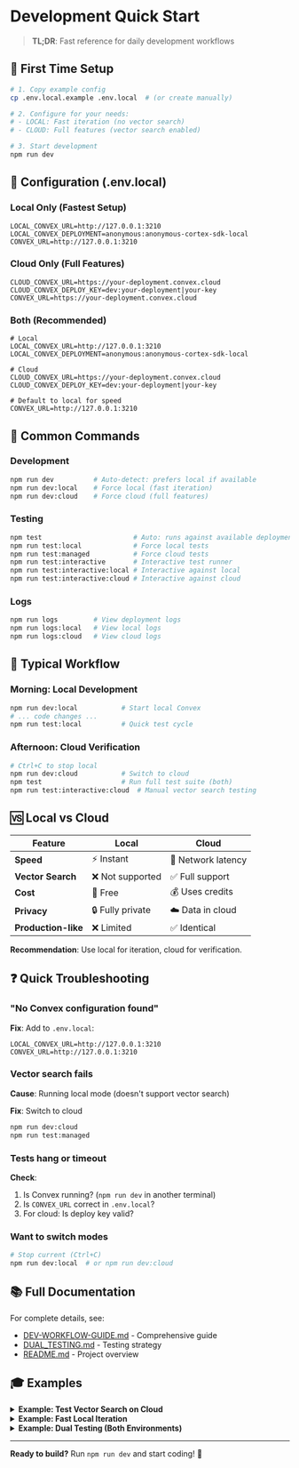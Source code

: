 # Development Quick Start

> **TL;DR**: Fast reference for daily development workflows

## 🚀 First Time Setup

```bash
# 1. Copy example config
cp .env.local.example .env.local  # (or create manually)

# 2. Configure for your needs:
# - LOCAL: Fast iteration (no vector search)
# - CLOUD: Full features (vector search enabled)

# 3. Start development
npm run dev
```

## 📝 Configuration (.env.local)

### Local Only (Fastest Setup)

```env
LOCAL_CONVEX_URL=http://127.0.0.1:3210
LOCAL_CONVEX_DEPLOYMENT=anonymous:anonymous-cortex-sdk-local
CONVEX_URL=http://127.0.0.1:3210
```

### Cloud Only (Full Features)

```env
CLOUD_CONVEX_URL=https://your-deployment.convex.cloud
CLOUD_CONVEX_DEPLOY_KEY=dev:your-deployment|your-key
CONVEX_URL=https://your-deployment.convex.cloud
```

### Both (Recommended)

```env
# Local
LOCAL_CONVEX_URL=http://127.0.0.1:3210
LOCAL_CONVEX_DEPLOYMENT=anonymous:anonymous-cortex-sdk-local

# Cloud
CLOUD_CONVEX_URL=https://your-deployment.convex.cloud
CLOUD_CONVEX_DEPLOY_KEY=dev:your-deployment|your-key

# Default to local for speed
CONVEX_URL=http://127.0.0.1:3210
```

## 🎯 Common Commands

### Development

```bash
npm run dev          # Auto-detect: prefers local if available
npm run dev:local    # Force local (fast iteration)
npm run dev:cloud    # Force cloud (full features)
```

### Testing

```bash
npm test                       # Auto: runs against available deployment(s)
npm run test:local             # Force local tests
npm run test:managed           # Force cloud tests
npm run test:interactive       # Interactive test runner
npm run test:interactive:local # Interactive against local
npm run test:interactive:cloud # Interactive against cloud
```

### Logs

```bash
npm run logs         # View deployment logs
npm run logs:local   # View local logs
npm run logs:cloud   # View cloud logs
```

## 🔄 Typical Workflow

### Morning: Local Development

```bash
npm run dev:local           # Start local Convex
# ... code changes ...
npm run test:local          # Quick test cycle
```

### Afternoon: Cloud Verification

```bash
# Ctrl+C to stop local
npm run dev:cloud           # Switch to cloud
npm test                    # Run full test suite (both)
npm run test:interactive:cloud  # Manual vector search testing
```

## 🆚 Local vs Cloud

| Feature             | Local            | Cloud              |
| ------------------- | ---------------- | ------------------ |
| **Speed**           | ⚡ Instant       | 🐌 Network latency |
| **Vector Search**   | ❌ Not supported | ✅ Full support    |
| **Cost**            | 💚 Free          | 💰 Uses credits    |
| **Privacy**         | 🔒 Fully private | ☁️ Data in cloud   |
| **Production-like** | ❌ Limited       | ✅ Identical       |

**Recommendation**: Use local for iteration, cloud for verification.

## ❓ Quick Troubleshooting

### "No Convex configuration found"

**Fix**: Add to `.env.local`:

```env
LOCAL_CONVEX_URL=http://127.0.0.1:3210
CONVEX_URL=http://127.0.0.1:3210
```

### Vector search fails

**Cause**: Running local mode (doesn't support vector search)

**Fix**: Switch to cloud

```bash
npm run dev:cloud
npm run test:managed
```

### Tests hang or timeout

**Check**:

1. Is Convex running? (`npm run dev` in another terminal)
2. Is `CONVEX_URL` correct in `.env.local`?
3. For cloud: Is deploy key valid?

### Want to switch modes

```bash
# Stop current (Ctrl+C)
npm run dev:local  # or npm run dev:cloud
```

## 📚 Full Documentation

For complete details, see:

- [DEV-WORKFLOW-GUIDE.md](./DEV-WORKFLOW-GUIDE.md) - Comprehensive guide
- [DUAL_TESTING.md](../scripts/DUAL_TESTING.md) - Testing strategy
- [README.md](../README.md) - Project overview

## 🎓 Examples

<details>
<summary><b>Example: Test Vector Search on Cloud</b></summary>

```bash
# 1. Configure cloud in .env.local
CLOUD_CONVEX_URL=https://your-deployment.convex.cloud
CLOUD_CONVEX_DEPLOY_KEY=dev:your-deployment|key
OPENAI_API_KEY=sk-your-openai-key

# 2. Start cloud development
npm run dev:cloud

# 3. Run interactive test runner
npm run test:interactive:cloud

# 4. In the menu, choose:
#    - Create conversation
#    - Store memory with embedding
#    - Search semantically
#    - Verify results
```

</details>

<details>
<summary><b>Example: Fast Local Iteration</b></summary>

```bash
# 1. Configure local in .env.local
LOCAL_CONVEX_URL=http://127.0.0.1:3210
CONVEX_URL=http://127.0.0.1:3210

# 2. Start local development
npm run dev:local

# 3. Make code changes in src/

# 4. Run tests (auto-reloads on change)
npm run test:local

# 5. Iterate rapidly (no network latency!)
```

</details>

<details>
<summary><b>Example: Dual Testing (Both Environments)</b></summary>

```bash
# 1. Configure BOTH in .env.local
LOCAL_CONVEX_URL=http://127.0.0.1:3210
CLOUD_CONVEX_URL=https://your-deployment.convex.cloud
CLOUD_CONVEX_DEPLOY_KEY=dev:your-deployment|key

# 2. Run comprehensive test suite
npm test

# Output:
# 🚀 Running LOCAL tests...
# ✅ LOCAL tests completed successfully
# 🚀 Running MANAGED tests...
# ✅ MANAGED tests completed successfully
# 🎉 SUCCESS: All test suites passed!
```

</details>

---

**Ready to build?** Run `npm run dev` and start coding! 🚀
